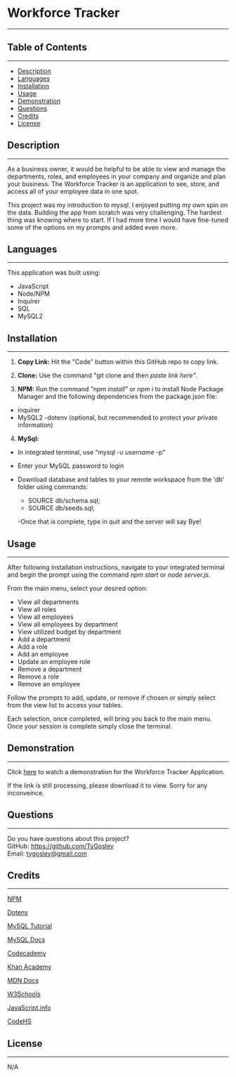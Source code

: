 # Workforce Tracker

---

## Table of Contents

---

- [Description](#description)
- [Languages](#languages)
- [Installation](#installation)
- [Usage](#usage)
- [Demonstration](#demonstration)
- [Questions](#questions)
- [Credits](#credits)
- [License](#license)

## Description

---

As a business owner, it would be helpful to be able to view and manage the departments, roles, and employees in your company and organize and plan your business. The Workforce Tracker is an application to see, store, and access all of your employee data in one spot.

This project was my introduction to mysql.  I enjoyed putting my own spin on the data.  Building the app from scratch was very challenging.  The hardest thing was knowing where to start.  If I had more time I would have fine-tuned some of the options on my prompts and added even more.

## Languages

---

This application was built using:

- JavaScript
- Node/NPM
- Inquirer
- SQL
- MySQL2

## Installation

---

1. **Copy Link:** Hit the "Code" button within this GitHub repo to copy link.
2. **Clone:** Use the command "git clone  and then *paste link here"*.

3. **NPM:** Run the command  *"npm install"* or *npm i* to install Node Package Manager and the following dependencies from the
   package.json file:

- inquirer
- MySQL2
-dotenv (optional, but recommended to protect your private information)

4. **MySql:**

- In integrated terminal, use "mysql -u _username_ -p"
- Enter your MySQL password to login
- Download database and tables to your remote workspace from the 'db' folder using commands:

  - SOURCE db/schema.sql;
  - SOURCE db/seeds.sql;

  -Once that is complete, type in quit and the server will say Bye!

## Usage

---

After following installation instructions, navigate to your integrated terminal and begin the prompt using the command *npm start* or *node server.js.*

From the main menu, select your desired option:

- View all departments
- View all roles
- View all employees
- View all employees by department
- View utilized budget by department
- Add a department
- Add a role
- Add an employee
- Update an employee role
- Remove a department
- Remove a role
- Remove an employee

Follow the prompts to add, update, or remove if chosen or simply select from the view list to access your tables.

Each selection, once completed, will bring you back to the main menu. Once your session is complete simply close the terminal.

## Demonstration

---

Click [here](https://drive.google.com/file/d/1JfD_WHKFk04slf1kuR70HjNYTTErkJbW/view) to watch a demonstration for the Workforce Tracker Application.

If the link is still processing, please download it to view.  Sorry for any inconveince.

## Questions

---

Do you have questions about this project?  
GitHub: https://github.com/TyGosley  
Email: tygosley@gmail.com

## Credits

---

[NPM](https://docs.npmjs.com/)

[Dotenv](https://www.npmjs.com/package/dotenv)

[MySQL Tutorial](https://www.mysqltutorial.org/mysql-foreign-key/)

[MySQL Docs](https://dev.mysql.com/doc/c-api/8.0/en/c-api-introduction.html)

[Codecademy](https://www.codecademy.com/learn)

[Khan Academy](https://www.khanacademy.org/)

[MDN Docs](https://developer.mozilla.org/en-US/)

[W3Schools](https://www.w3schools.com/js/default.asp)

[JavaScript.info](https://javascript.info/)

[CodeHS](https://codehs.com/)

## License

---
N/A

